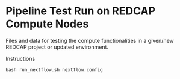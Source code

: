 # Pipeline Test Run on REDCAP Compute Nodes

Files and data for testing the compute functionalities in a given/new REDCAP project or updated environment.

Instructions

`bash run_nextflow.sh nextflow.config`
